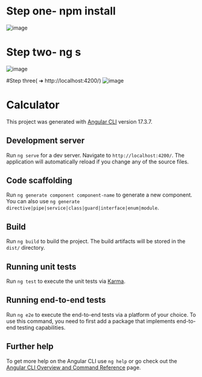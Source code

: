 # Step one- npm install
![image](https://github.com/NIPUN0BUGS/calculator---angular/assets/157451363/4598424a-da97-4b0d-97b3-8b244a27f3aa)

# Step two- ng s
![image](https://github.com/NIPUN0BUGS/calculator---angular/assets/157451363/5613eddf-1d08-4cc6-bf58-f55d3405421a)

#Step three( ➜ http://localhost:4200/)
![image](https://github.com/NIPUN0BUGS/calculator---angular/assets/157451363/f49576cf-ed46-492f-a166-e06bf1fb8f2e)


# Calculator

This project was generated with [Angular CLI](https://github.com/angular/angular-cli) version 17.3.7.

## Development server

Run `ng serve` for a dev server. Navigate to `http://localhost:4200/`. The application will automatically reload if you change any of the source files.

## Code scaffolding

Run `ng generate component component-name` to generate a new component. You can also use `ng generate directive|pipe|service|class|guard|interface|enum|module`.

## Build

Run `ng build` to build the project. The build artifacts will be stored in the `dist/` directory.

## Running unit tests

Run `ng test` to execute the unit tests via [Karma](https://karma-runner.github.io).

## Running end-to-end tests

Run `ng e2e` to execute the end-to-end tests via a platform of your choice. To use this command, you need to first add a package that implements end-to-end testing capabilities.

## Further help

To get more help on the Angular CLI use `ng help` or go check out the [Angular CLI Overview and Command Reference](https://angular.io/cli) page.

